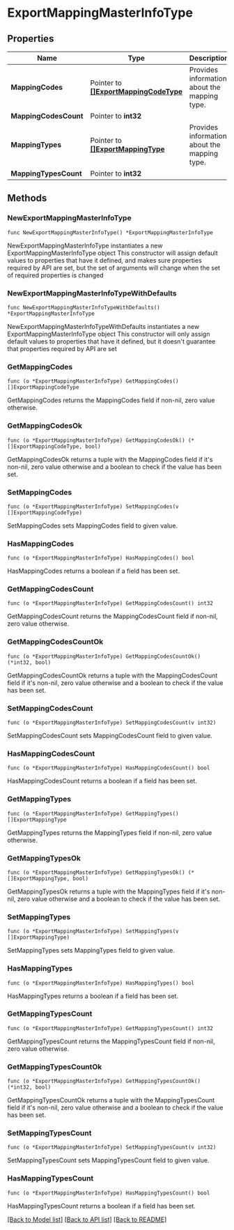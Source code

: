 # ExportMappingMasterInfoType

## Properties

Name | Type | Description | Notes
------------ | ------------- | ------------- | -------------
**MappingCodes** | Pointer to [**[]ExportMappingCodeType**](ExportMappingCodeType.md) | Provides information about the mapping type. | [optional] 
**MappingCodesCount** | Pointer to **int32** |  | [optional] 
**MappingTypes** | Pointer to [**[]ExportMappingType**](ExportMappingType.md) | Provides information about the mapping type. | [optional] 
**MappingTypesCount** | Pointer to **int32** |  | [optional] 

## Methods

### NewExportMappingMasterInfoType

`func NewExportMappingMasterInfoType() *ExportMappingMasterInfoType`

NewExportMappingMasterInfoType instantiates a new ExportMappingMasterInfoType object
This constructor will assign default values to properties that have it defined,
and makes sure properties required by API are set, but the set of arguments
will change when the set of required properties is changed

### NewExportMappingMasterInfoTypeWithDefaults

`func NewExportMappingMasterInfoTypeWithDefaults() *ExportMappingMasterInfoType`

NewExportMappingMasterInfoTypeWithDefaults instantiates a new ExportMappingMasterInfoType object
This constructor will only assign default values to properties that have it defined,
but it doesn't guarantee that properties required by API are set

### GetMappingCodes

`func (o *ExportMappingMasterInfoType) GetMappingCodes() []ExportMappingCodeType`

GetMappingCodes returns the MappingCodes field if non-nil, zero value otherwise.

### GetMappingCodesOk

`func (o *ExportMappingMasterInfoType) GetMappingCodesOk() (*[]ExportMappingCodeType, bool)`

GetMappingCodesOk returns a tuple with the MappingCodes field if it's non-nil, zero value otherwise
and a boolean to check if the value has been set.

### SetMappingCodes

`func (o *ExportMappingMasterInfoType) SetMappingCodes(v []ExportMappingCodeType)`

SetMappingCodes sets MappingCodes field to given value.

### HasMappingCodes

`func (o *ExportMappingMasterInfoType) HasMappingCodes() bool`

HasMappingCodes returns a boolean if a field has been set.

### GetMappingCodesCount

`func (o *ExportMappingMasterInfoType) GetMappingCodesCount() int32`

GetMappingCodesCount returns the MappingCodesCount field if non-nil, zero value otherwise.

### GetMappingCodesCountOk

`func (o *ExportMappingMasterInfoType) GetMappingCodesCountOk() (*int32, bool)`

GetMappingCodesCountOk returns a tuple with the MappingCodesCount field if it's non-nil, zero value otherwise
and a boolean to check if the value has been set.

### SetMappingCodesCount

`func (o *ExportMappingMasterInfoType) SetMappingCodesCount(v int32)`

SetMappingCodesCount sets MappingCodesCount field to given value.

### HasMappingCodesCount

`func (o *ExportMappingMasterInfoType) HasMappingCodesCount() bool`

HasMappingCodesCount returns a boolean if a field has been set.

### GetMappingTypes

`func (o *ExportMappingMasterInfoType) GetMappingTypes() []ExportMappingType`

GetMappingTypes returns the MappingTypes field if non-nil, zero value otherwise.

### GetMappingTypesOk

`func (o *ExportMappingMasterInfoType) GetMappingTypesOk() (*[]ExportMappingType, bool)`

GetMappingTypesOk returns a tuple with the MappingTypes field if it's non-nil, zero value otherwise
and a boolean to check if the value has been set.

### SetMappingTypes

`func (o *ExportMappingMasterInfoType) SetMappingTypes(v []ExportMappingType)`

SetMappingTypes sets MappingTypes field to given value.

### HasMappingTypes

`func (o *ExportMappingMasterInfoType) HasMappingTypes() bool`

HasMappingTypes returns a boolean if a field has been set.

### GetMappingTypesCount

`func (o *ExportMappingMasterInfoType) GetMappingTypesCount() int32`

GetMappingTypesCount returns the MappingTypesCount field if non-nil, zero value otherwise.

### GetMappingTypesCountOk

`func (o *ExportMappingMasterInfoType) GetMappingTypesCountOk() (*int32, bool)`

GetMappingTypesCountOk returns a tuple with the MappingTypesCount field if it's non-nil, zero value otherwise
and a boolean to check if the value has been set.

### SetMappingTypesCount

`func (o *ExportMappingMasterInfoType) SetMappingTypesCount(v int32)`

SetMappingTypesCount sets MappingTypesCount field to given value.

### HasMappingTypesCount

`func (o *ExportMappingMasterInfoType) HasMappingTypesCount() bool`

HasMappingTypesCount returns a boolean if a field has been set.


[[Back to Model list]](../README.md#documentation-for-models) [[Back to API list]](../README.md#documentation-for-api-endpoints) [[Back to README]](../README.md)


